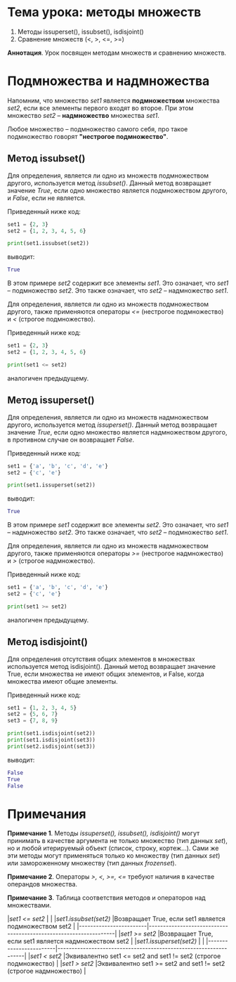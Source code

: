# Тема урока: методы множеств

1. Методы issuperset(), issubset(), isdisjoint()
2. Сравнение множеств (<, >, <=, >=)

**Аннотация**. Урок посвящен методам множеств и сравнению множеств.

# Подмножества и надмножества

Напомним, что множество _set1_ является **подмножеством** множества _set2_, если все элементы первого входят во второе. При этом множество _set2_ – **надмножество** множества _set1_.

Любое множество – подмножество самого себя, про такое подмножество говорят **"нестрогое подмножество"**.

## Метод issubset()

Для определения, является ли одно из множеств подмножеством другого, используется метод _issubset()_. Данный метод возвращает значение _True_, если одно множество является подмножеством другого, и _False_, если не является.

Приведенный ниже код:

```python
set1 = {2, 3}
set2 = {1, 2, 3, 4, 5, 6}

print(set1.issubset(set2))
```

выводит:

```python
True
```

В этом примере _set2_ содержит все элементы _set1_. Это означает, что _set1_ – подмножество _set2_. Это также означает, что _set2_ – надмножество _set1_.

Для определения, является ли одно из множеств подмножеством другого, также применяются операторы _<=_ (нестрогое подмножество) и _<_ (строгое подмножество).

Приведенный ниже код:

```python
set1 = {2, 3}
set2 = {1, 2, 3, 4, 5, 6}

print(set1 <= set2)
```

аналогичен предыдущему.

## Метод issuperset()

Для определения, является ли одно из множеств надмножеством другого, используется метод _issuperset()_. Данный метод возвращает значение _True_, если одно множество является надмножеством другого, в противном случае он возвращает _False_.

Приведенный ниже код:

```python
set1 = {'a', 'b', 'c', 'd', 'e'}
set2 = {'c', 'e'}

print(set1.issuperset(set2))
```

выводит:

```python
True
```

В этом примере _set1_ содержит все элементы _set2_. Это означает, что _set1_ – надмножество _set2_. Это также означает, что _set2_ – подмножество _set1_.

Для определения, является ли одно из множеств надмножеством другого, также применяются операторы _>=_ (нестрогое надмножество) и _>_ (строгое надмножество).

Приведенный ниже код:

```python
set1 = {'a', 'b', 'c', 'd', 'e'}
set2 = {'c', 'e'}

print(set1 >= set2)
```

аналогичен предыдущему.

## Метод isdisjoint()

Для определения отсутствия общих элементов в множествах используется метод isdisjoint(). Данный метод возвращает значение True, если множества не имеют общих элементов, и False, когда множества имеют общие элементы.

Приведенный ниже код:

```python
set1 = {1, 2, 3, 4, 5}
set2 = {5, 6, 7}
set3 = {7, 8, 9}

print(set1.isdisjoint(set2))
print(set1.isdisjoint(set3))
print(set2.isdisjoint(set3))
```

выводит:

```python
False
True
False
```

# Примечания

**Примечание 1**. Методы _issuperset(), issubset(), isdisjoint()_ могут принимать в качестве аргумента не только множество (тип данных _set_), но и любой итерируемый объект (список, строку, кортеж...). Сами же эти методы могут применяться только ко множеству (тип данных _set_) или замороженному множеству (тип данных _frozenset_).

**Примечание 2**. Операторы _>, <, >=, <=_ требуют наличия в качестве операндов множества.

**Примечание 3**. Таблица соответствия методов и операторов над множествами.

|*set1 <= set2* 				 |																																	|
|*set1.issubset(set2)*	 |Возвращает True, если set1 является подмножеством set2						|
|------------------------|------------------------------------------------------------------|
|*set1 >= set2* 				 |Возвращает True, если set1 является надмножеством set2						|
|*set1.issuperset(set2)* |																																	|
|------------------------|------------------------------------------------------------------|
|*set1 < set2* 					 |Эквивалентно set1 <= set2 and set1 != set2 (строгое подмножество)	|
|*set1 > set2* 					 |Эквивалентно set1 >= set2 and set1 != set2 (строгое надмножество)	|
